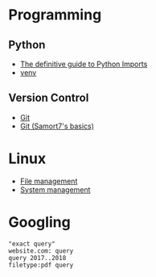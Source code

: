 # Programming

## Python
-   [The definitive guide to Python Imports](https://chrisyeh96.github.io/2017/08/08/definitive-guide-python-imports.html)
-   [venv](./topics/venv.md)

## Version Control

-   [Git](./topics/git-personal.md)
-   [Git (Samort7's basics)](./topics/git-samort7.md)

# Linux

-   [File management](./topics/Linux_File_Management.md)
-   [System management](./topics/Linux_System_Management.md)

# Googling

```
"exact query"
website.com: query
query 2017..2018
filetype:pdf query
```